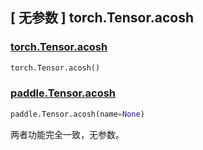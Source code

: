 ## [ 无参数 ] torch.Tensor.acosh

### [torch.Tensor.acosh](https://pytorch.org/docs/stable/generated/torch.Tensor.acosh.html?highlight=acosh#torch.Tensor.acosh)

```python
torch.Tensor.acosh()
```

### [paddle.Tensor.acosh](https://www.paddlepaddle.org.cn/documentation/docs/zh/develop/api/paddle/acosh_cn.html)

```python
paddle.Tensor.acosh(name=None)
```

两者功能完全一致，无参数。
